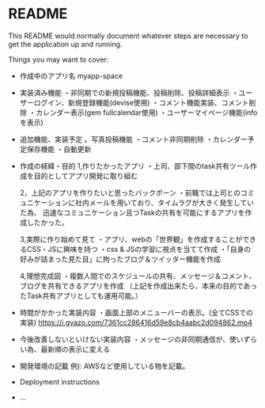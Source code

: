 # README

This README would normally document whatever steps are necessary to get the
application up and running.

Things you may want to cover:

* 作成中のアプリ名
    myapp-space
* 実装済み機能
  ・非同期での新規投稿機能、投稿削除、投稿詳細表示
  ・ユーザーログイン、新規登録機能(devise使用)
  ・コメント機能実装、コメント削除
  ・カレンダー表示(gem fullcalendar使用)
  ・ユーザーマイページ機能(infoを表示)

* 追加機能、実装予定
  。写真投稿機能
  ・コメント非同期削除
  ・カレンダー予定保存機能
  ・自動更新

* 作成の経緯・目的
  1,作りたかったアプリ
  ・上司、部下間のtask共有ツール作成を目的としてアプリ開発に取り組む

  2，上記のアプリを作りたいと思ったバックボーン
  ・前職では上司とのコミュニケーションに社内メールを用いており、タイムラグが大きく発生していた為、
    迅速なコミュニケーション且つTaskの共有を可能にするアプリを作成したかった。

  3,実際に作り始めて見て
  ・アプリ、webの「世界観」を作成することができるCSS・JSに興味を持つ
  ・css & JSの学習に視点を当てて作成
  ・「自身の好みが詰まった見た目」に拘ったブログ＆ツイッター機能を作成

  4,理想完成図
  ・複数人間でのスケジュールの共有、メッセージ＆コメント、ブログを共有できるアプリを作成
    （上記を作成出来たら、本来の目的であったTask共有アプリとしても運用可能。）

* 時間がかかった実装内容
  ・画面上部のメニューバーの表示。(全てCSSでの実装)
    https://i.gyazo.com/7361cc286416d59e8cb4aabc2d094862.mp4

* 今後改善しないといけない実装内容
  ・メッセージの非同期通信が、使いずらい為、最新順の表示に変える

* 開発環境の記載
  例): AWSなど使用している物を記載。

* Deployment instructions

* ...
